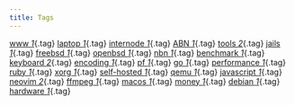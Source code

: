 ```yaml
---
title: Tags
---
```


[www _1_](www.html){.tag}
[laptop _1_](laptop.html){.tag}
[internode _1_](internode.html){.tag}
[ABN _1_](ABN.html){.tag}
[tools _2_](tools.html){.tag}
[jails _1_](jails.html){.tag}
[freebsd _1_](freebsd.html){.tag}
[openbsd _1_](openbsd.html){.tag}
[nbn _1_](nbn.html){.tag}
[benchmark _1_](benchmark.html){.tag}
[keyboard _2_](keyboard.html){.tag}
[encoding _1_](encoding.html){.tag}
[pf _1_](pf.html){.tag}
[go _1_](go.html){.tag}
[performance _1_](performance.html){.tag}
[ruby _1_](ruby.html){.tag}
[xorg _1_](xorg.html){.tag}
[self-hosted _1_](self-hosted.html){.tag}
[qemu _1_](qemu.html){.tag}
[javascript _1_](javascript.html){.tag}
[neovim _2_](neovim.html){.tag}
[ffmpeg _1_](ffmpeg.html){.tag}
[macos _1_](macos.html){.tag}
[money _1_](money.html){.tag}
[debian _1_](debian.html){.tag}
[hardware _1_](hardware.html){.tag}
